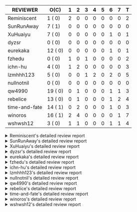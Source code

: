 |   REVIEWER    |  O(C)   | 1 | 2 | 3 | 4 | 5 | 6 | 7 | T |
|---------------|---------|---|---|---|---|---|---|---|---|
| Reminiscent   |  1 ( 0) | 2 | 0 | 0 | 0 | 0 | 0 | 0 | 2 |
| SunRunAway    |  7 ( 1) | 0 | 0 | 0 | 0 | 0 | 0 | 0 | 0 |
| XuHuaiyu      |  7 ( 0) | 0 | 0 | 0 | 0 | 0 | 1 | 0 | 1 |
| dyzsr         |  0 ( 0) | 0 | 0 | 0 | 0 | 0 | 0 | 0 | 0 |
| eurekaka      | 12 ( 0) | 0 | 0 | 0 | 0 | 0 | 1 | 0 | 1 |
| fzhedu        |  0 ( 0) | 1 | 0 | 1 | 0 | 0 | 0 | 0 | 2 |
| ichn-hu       |  4 ( 0) | 1 | 2 | 0 | 0 | 0 | 0 | 0 | 3 |
| lzmhhh123     |  5 ( 0) | 0 | 0 | 1 | 2 | 0 | 2 | 0 | 5 |
| nullnotnil    |  0 ( 0) | 0 | 0 | 0 | 0 | 0 | 0 | 0 | 0 |
| qw4990        | 19 ( 0) | 0 | 1 | 0 | 0 | 0 | 1 | 1 | 3 |
| rebelice      | 13 ( 0) | 0 | 1 | 0 | 0 | 0 | 1 | 2 | 4 |
| time-and-fate | 14 ( 1) | 0 | 2 | 0 | 0 | 0 | 1 | 0 | 3 |
| winoros       | 16 ( 1) | 2 | 4 | 0 | 0 | 0 | 0 | 1 | 7 |
| wshwsh12      |  3 ( 0) | 1 | 1 | 0 | 0 | 0 | 1 | 1 | 4 |


<details> 
  <summary>Reminiscent's detailed review report</summary> 

## To Be Reviewed

|    REPO    |                                          PR                                          | C | LASTED |
|------------|--------------------------------------------------------------------------------------|---|--------|
| tidb/25583 | [bindinfo: fix SPM doesn't work for CTE](https://github.com/pingcap/tidb/pull/25583) |   | 17d15h |


## Reviewed in Last 7 Days

|    REPO    |                                                                  PR                                                                   | C | D |   R   |
|------------|---------------------------------------------------------------------------------------------------------------------------------------|---|---|-------|
| tidb/26014 | [planner: support aggregation for expression index](https://github.com/pingcap/tidb/pull/26014)                                       |   | 1 | 1h    |
| tidb/25969 | [planner: support using expression index when conditions are connected by `or` or `not` ](https://github.com/pingcap/tidb/pull/25969) |   | 1 | 1d20h |


</details> 


<details> 
  <summary>SunRunAway's detailed review report</summary> 

## To Be Reviewed

|    REPO    |                                                              PR                                                              | C | LASTED  |
|------------|------------------------------------------------------------------------------------------------------------------------------|---|---------|
| tidb/19178 | [executor: Refactor probe channel](https://github.com/pingcap/tidb/pull/19178)                                               |   | 328d16h |
| tidb/19807 | [executor: parallel evaluation for hash aggregate distinct](https://github.com/pingcap/tidb/pull/19807)                      |   | 306d10h |
| tidb/19900 | [executor: enable inline projection for sort&topN](https://github.com/pingcap/tidb/pull/19900)                               | Y | 301d18h |
| tidb/21834 | [planner: enhanced index range calculation plan](https://github.com/pingcap/tidb/pull/21834)                                 |   | 203d18h |
| tidb/21878 | [planner: do not push down lock to pointGet/bacthPointGet when selection exists](https://github.com/pingcap/tidb/pull/21878) |   | 201d18h |
| tidb/21956 | [planner/preprocessor: disallow into-outfile clause in some place](https://github.com/pingcap/tidb/pull/21956)               |   | 196d23h |
| tidb/25385 | [executor: global kill 32bits (local connID part)](https://github.com/pingcap/tidb/pull/25385)                               |   | 24d10h  |


## Reviewed in Last 7 Days

| REPO | PR | C | D | R |
|------|----|---|---|---|


</details> 


<details> 
  <summary>XuHuaiyu's detailed review report</summary> 

## To Be Reviewed

|     REPO     |                                                        PR                                                         | C | LASTED  |
|--------------|-------------------------------------------------------------------------------------------------------------------|---|---------|
| tidb/21401   | [expression: incompatibility with MySQL for ADDTIME()](https://github.com/pingcap/tidb/pull/21401)                |   | 219d11h |
| docs-cn/5561 | [Add sql optimization-related docs to toc](https://github.com/pingcap/docs-cn/pull/5561)                          |   | 135d15h |
| tidb/25340   | [privilege: add restricted read only](https://github.com/pingcap/tidb/pull/25340)                                 |   | 27d15h  |
| tidb/25714   | [executor: support spill intermediate data for unparalleled hash agg](https://github.com/pingcap/tidb/pull/25714) |   | 14d16h  |
| tidb/25792   | [docs/design: Support Spilling Unparalleled HashAgg](https://github.com/pingcap/tidb/pull/25792)                  |   | 9d20h   |
| tidb/25820   | [util: support soft limit for memory tracker](https://github.com/pingcap/tidb/pull/25820)                         |   | 8d17h   |
| tidb/25906   | [config, sessionctx: deprecate streaming config](https://github.com/pingcap/tidb/pull/25906)                      |   | 5d17h   |


## Reviewed in Last 7 Days

|    REPO    |                                                                 PR                                                                  | C | D |  R   |
|------------|-------------------------------------------------------------------------------------------------------------------------------------|---|---|------|
| tidb/25845 | [planner,executor: fix 'select ...(join on partition table) for update' panic (#21148)](https://github.com/pingcap/tidb/pull/25845) |   | 6 | 2d1h |


</details> 


<details> 
  <summary>dyzsr's detailed review report</summary> 

## To Be Reviewed

| REPO | PR | C | LASTED |
|------|----|---|--------|


## Reviewed in Last 7 Days

| REPO | PR | C | D | R |
|------|----|---|---|---|


</details> 


<details> 
  <summary>eurekaka's detailed review report</summary> 

## To Be Reviewed

|    REPO    |                                                                               PR                                                                               | C | LASTED  |
|------------|----------------------------------------------------------------------------------------------------------------------------------------------------------------|---|---------|
| tidb/23316 | [planner: Fix rebuild range for prepared plan](https://github.com/pingcap/tidb/pull/23316)                                                                     |   | 114d17h |
| tidb/23373 | [executor: fix get var expr when session var is hex literal (#23241)](https://github.com/pingcap/tidb/pull/23373)                                              |   | 112d19h |
| tidb/23760 | [collation: fix tidb panic when compare string with collation](https://github.com/pingcap/tidb/pull/23760)                                                     |   | 98d13h  |
| tidb/24061 | [statistics: fix some potential panic in statistics (#23988)](https://github.com/pingcap/tidb/pull/24061)                                                      |   | 83d13h  |
| tidb/24556 | [planner: add MergeAdjacentWindow rule for cascades](https://github.com/pingcap/tidb/pull/24556)                                                               |   | 57d10h  |
| tidb/24649 | [server: close the temporary session in HTTP API to avoid memory leak (#24339)](https://github.com/pingcap/tidb/pull/24649)                                    |   | 55d0h   |
| tidb/24650 | [server: close the temporary session in HTTP API to avoid memory leak (#24339)](https://github.com/pingcap/tidb/pull/24650)                                    |   | 55d0h   |
| tidb/24921 | [planner: update IsCompleteModeAgg and transform function of RuleInjectProjectionBelowAgg to fix distinct agg bug](https://github.com/pingcap/tidb/pull/24921) |   | 41d19h  |
| tidb/25501 | [planner,executor: fix 'select ...(join on partition table) for update' panic (#21148)](https://github.com/pingcap/tidb/pull/25501)                            |   | 21d11h  |
| tidb/25737 | [planner: Log warnings when agg function can not be pushdown in explain statement (#25553)](https://github.com/pingcap/tidb/pull/25737)                        |   | 13d18h  |
| tidb/25845 | [planner,executor: fix 'select ...(join on partition table) for update' panic (#21148)](https://github.com/pingcap/tidb/pull/25845)                            |   | 7d19h   |
| tidb/25861 | [planner/core: thoroughly push down count-distinct agg in the MPP mode. (#25662)](https://github.com/pingcap/tidb/pull/25861)                                  |   | 6d19h   |


## Reviewed in Last 7 Days

|    REPO    |                                          PR                                          | C | D |   R    |
|------------|--------------------------------------------------------------------------------------|---|---|--------|
| tidb/25583 | [bindinfo: fix SPM doesn't work for CTE](https://github.com/pingcap/tidb/pull/25583) |   | 6 | 11d20h |


</details> 


<details> 
  <summary>fzhedu's detailed review report</summary> 

## To Be Reviewed

| REPO | PR | C | LASTED |
|------|----|---|--------|


## Reviewed in Last 7 Days

|    REPO    |                                                   PR                                                    | C | D |   R   |
|------------|---------------------------------------------------------------------------------------------------------|---|---|-------|
| tics/2286  | [Port ColumnsHashing from ClickHouse](https://github.com/pingcap/tics/pull/2286)                        |   | 1 | 7d12h |
| tidb/25952 | [expression: fix unstable test TestExprOnlyPushDownToFlash](https://github.com/pingcap/tidb/pull/25952) |   | 3 | 3h    |


</details> 


<details> 
  <summary>ichn-hu's detailed review report</summary> 

## To Be Reviewed

|    REPO    |                                                           PR                                                           | C | LASTED  |
|------------|------------------------------------------------------------------------------------------------------------------------|---|---------|
| tidb/20903 | [planner: fix confused and unnecessary double-projection in plans.](https://github.com/pingcap/tidb/pull/20903)        |   | 243d17h |
| tidb/22631 | [executor: refine window processor](https://github.com/pingcap/tidb/pull/22631)                                        |   | 157d23h |
| tidb/26000 | [expression: fix incompatible last_day func behavior in sql mode (#25953)](https://github.com/pingcap/tidb/pull/26000) |   | 1d15h   |
| tidb/26001 | [expression: fix incompatible last_day func behavior in sql mode (#25953)](https://github.com/pingcap/tidb/pull/26001) |   | 1d15h   |


## Reviewed in Last 7 Days

|    REPO    |                                                                  PR                                                                  | C | D |   R    |
|------------|--------------------------------------------------------------------------------------------------------------------------------------|---|---|--------|
| tidb/25766 | [expression: Fix greatest and least function lost decimal precision compared with MySQL](https://github.com/pingcap/tidb/pull/25766) |   | 1 | 11d19h |
| tidb/25875 | [types: fix json_unquote](https://github.com/pingcap/tidb/pull/25875)                                                                |   | 2 | 4d20h  |
| tidb/25953 | [expression: fix incompatible last_day func behavior in sql mode](https://github.com/pingcap/tidb/pull/25953)                        |   | 2 | 1d0h   |


</details> 


<details> 
  <summary>lzmhhh123's detailed review report</summary> 

## To Be Reviewed

|    REPO    |                                                           PR                                                           | C | LASTED  |
|------------|------------------------------------------------------------------------------------------------------------------------|---|---------|
| tidb/22631 | [executor: refine window processor](https://github.com/pingcap/tidb/pull/22631)                                        |   | 157d23h |
| tidb/25822 | [executor: avoid unnecessary string EqualFold() comparisons](https://github.com/pingcap/tidb/pull/25822)               |   | 8d16h   |
| tidb/25906 | [config, sessionctx: deprecate streaming config](https://github.com/pingcap/tidb/pull/25906)                           |   | 5d17h   |
| tidb/25980 | [planner: make sure limit outputs no more columns than its child (#25345)](https://github.com/pingcap/tidb/pull/25980) |   | 1d22h   |
| tidb/25995 | [planner: support stable result mode (#25971)](https://github.com/pingcap/tidb/pull/25995)                             |   | 1d19h   |


## Reviewed in Last 7 Days

|    REPO    |                                                                 PR                                                                 | C | D |   R    |
|------------|------------------------------------------------------------------------------------------------------------------------------------|---|---|--------|
| tidb/25952 | [expression: fix unstable test TestExprOnlyPushDownToFlash](https://github.com/pingcap/tidb/pull/25952)                            |   | 3 | 3h     |
| tidb/24806 | [config: ignore tiflash when show config (#24770)](https://github.com/pingcap/tidb/pull/24806)                                     |   | 4 | 45d11h |
| tidb/25562 | [expression: push down abs() to TiFlash (#24841)](https://github.com/pingcap/tidb/pull/25562)                                      |   | 4 | 16d18h |
| tidb/25611 | [expression:  error information is inconsistent with MySQL about date or time literal](https://github.com/pingcap/tidb/pull/25611) |   | 6 | 10d20h |
| tidb/25854 | [executor: query memory table TIKV_REGION_PEERS and TIKV_REGION_STATUS get error](https://github.com/pingcap/tidb/pull/25854)      |   | 6 | 1d14h  |


</details> 


<details> 
  <summary>nullnotnil's detailed review report</summary> 

## To Be Reviewed

| REPO | PR | C | LASTED |
|------|----|---|--------|


## Reviewed in Last 7 Days

| REPO | PR | C | D | R |
|------|----|---|---|---|


</details> 


<details> 
  <summary>qw4990's detailed review report</summary> 

## To Be Reviewed

|     REPO     |                                                                                       PR                                                                                        | C | LASTED  |
|--------------|---------------------------------------------------------------------------------------------------------------------------------------------------------------------------------|---|---------|
| docs/5498    | [partitioning: Corrected partition management](https://github.com/pingcap/docs/pull/5498)                                                                                       |   | 72d19h  |
| tidb/21018   | [planner: don't push down null sensitive join conditions (#19620)](https://github.com/pingcap/tidb/pull/21018)                                                                  |   | 237d17h |
| docs-cn/5561 | [Add sql optimization-related docs to toc](https://github.com/pingcap/docs-cn/pull/5561)                                                                                        |   | 135d15h |
| docs/5826    | [system-variables: update for consistency](https://github.com/pingcap/docs/pull/5826)                                                                                           |   | 15d11h  |
| tidb/21318   | [planner, expression: use the range of column types to simplify expressions](https://github.com/pingcap/tidb/pull/21318)                                                        |   | 223d19h |
| tidb/23295   | [util, types: don't let SPM be affected by charset (#23161)](https://github.com/pingcap/tidb/pull/23295)                                                                        |   | 117d11h |
| tidb/23590   | [planner, table: optimize the list partition pruner for range query](https://github.com/pingcap/tidb/pull/23590)                                                                |   | 103d16h |
| tidb/24663   | [planner: include schema name when checking duplicate table aliases](https://github.com/pingcap/tidb/pull/24663)                                                                |   | 54d16h  |
| tidb/24994   | [planner: don't extract hash keys from index join's OtherConds if inl_merge_join hint exists](https://github.com/pingcap/tidb/pull/24994)                                       |   | 37d17h  |
| tidb/25693   | [planner: fix index-out-of-range error when checking only_full_group_by and make sure limit outputs no more columns than its child](https://github.com/pingcap/tidb/pull/25693) |   | 14d22h  |
| tidb/25715   | [planner: fix row count estimation for partially pushed down selections](https://github.com/pingcap/tidb/pull/25715)                                                            |   | 14d16h  |
| tidb/25763   | [executor: reject setting read ts to a future time (#25732)](https://github.com/pingcap/tidb/pull/25763)                                                                        |   | 12d16h  |
| tidb/25769   | [planner: add some comment for checkOnlyFullGroupBy](https://github.com/pingcap/tidb/pull/25769)                                                                                |   | 12d12h  |
| tidb/25806   | [planner: check filter condition in func convertToPartialTableScan (#25294)](https://github.com/pingcap/tidb/pull/25806)                                                        |   | 9d15h   |
| tidb/25845   | [planner,executor: fix 'select ...(join on partition table) for update' panic (#21148)](https://github.com/pingcap/tidb/pull/25845)                                             |   | 7d19h   |
| tidb/25861   | [planner/core: thoroughly push down count-distinct agg in the MPP mode. (#25662)](https://github.com/pingcap/tidb/pull/25861)                                                   |   | 6d19h   |
| tidb/25870   | [executor: skip all test cases related to TiFlash+Partition since they are too slow (#25866)](https://github.com/pingcap/tidb/pull/25870)                                       |   | 6d15h   |
| tidb/25991   | [executor: fix hash join between datetime and timestamp (#25915)](https://github.com/pingcap/tidb/pull/25991)                                                                   |   | 1d19h   |
| tidb/26026   | [util/math: reduce redundant wrapper](https://github.com/pingcap/tidb/pull/26026)                                                                                               |   | 1h      |


## Reviewed in Last 7 Days

|    REPO    |                                                           PR                                                           | C | D |   R    |
|------------|------------------------------------------------------------------------------------------------------------------------|---|---|--------|
| tidb/25980 | [planner: make sure limit outputs no more columns than its child (#25345)](https://github.com/pingcap/tidb/pull/25980) |   | 2 | 3h     |
| tidb/25226 | [planner: fix bug when unfolding wildcard in view definiton](https://github.com/pingcap/tidb/pull/25226)               |   | 6 | 24d15h |
| dm/1782    | [syncer: support filter row by SQL expression](https://github.com/pingcap/dm/pull/1782)                                |   | 7 | 14d10h |


</details> 


<details> 
  <summary>rebelice's detailed review report</summary> 

## To Be Reviewed

|     REPO     |                                                                    PR                                                                     | C | LASTED |
|--------------|-------------------------------------------------------------------------------------------------------------------------------------------|---|--------|
| docs/5185    | [sql-statements, information-schema: add `END_TIME` field for table `ANALYZE_STATUS`](https://github.com/pingcap/docs/pull/5185)          |   | 97d17h |
| docs-cn/5916 | [sql-statements, information-schema: add `END_TIME` field for table `ANALYZE_STATUS`](https://github.com/pingcap/docs-cn/pull/5916)       |   | 97d17h |
| tidb/24033   | [statistics: fix some unstable tests in global stats (#23502)](https://github.com/pingcap/tidb/pull/24033)                                |   | 84d9h  |
| tidb/24306   | [util/ranger: fix func name typo](https://github.com/pingcap/tidb/pull/24306)                                                             |   | 71d22h |
| tidb/24374   | [planner: filter conflict read_from_storage hints (#24313)](https://github.com/pingcap/tidb/pull/24374)                                   |   | 69d19h |
| tidb/24649   | [server: close the temporary session in HTTP API to avoid memory leak (#24339)](https://github.com/pingcap/tidb/pull/24649)               |   | 55d0h  |
| tidb/24650   | [server: close the temporary session in HTTP API to avoid memory leak (#24339)](https://github.com/pingcap/tidb/pull/24650)               |   | 55d0h  |
| tidb/24669   | [planner: fix "order by + num " can use a column not in select fields](https://github.com/pingcap/tidb/pull/24669)                        |   | 54d16h |
| tidb/25214   | [planner: don't push down topn to nil table plan side](https://github.com/pingcap/tidb/pull/25214)                                        |   | 30d16h |
| tidb/25861   | [planner/core: thoroughly push down count-distinct agg in the MPP mode. (#25662)](https://github.com/pingcap/tidb/pull/25861)             |   | 6d19h  |
| tidb/25870   | [executor: skip all test cases related to TiFlash+Partition since they are too slow (#25866)](https://github.com/pingcap/tidb/pull/25870) |   | 6d15h  |
| tidb/25985   | [executor: support forbid tiflash for stale read (#25828)](https://github.com/pingcap/tidb/pull/25985)                                    |   | 1d20h  |
| tidb/25995   | [planner: support stable result mode (#25971)](https://github.com/pingcap/tidb/pull/25995)                                                |   | 1d19h  |


## Reviewed in Last 7 Days

|    REPO    |                                                                PR                                                                | C | D |   R   |
|------------|----------------------------------------------------------------------------------------------------------------------------------|---|---|-------|
| tidb/25828 | [executor: support forbid tiflash for stale read](https://github.com/pingcap/tidb/pull/25828)                                    |   | 2 | 6d16h |
| tidb/25806 | [planner: check filter condition in func convertToPartialTableScan (#25294)](https://github.com/pingcap/tidb/pull/25806)         |   | 6 | 3d21h |
| tidb/25866 | [executor: skip all test cases related to TiFlash+Partition since they are too slow](https://github.com/pingcap/tidb/pull/25866) |   | 7 | 0h    |
| tidb/23836 | [parser, core: Implement force_index hint in parser and TiDB](https://github.com/pingcap/tidb/pull/23836)                        |   | 7 | 90d0h |


</details> 


<details> 
  <summary>time-and-fate's detailed review report</summary> 

## To Be Reviewed

|    REPO    |                                                                      PR                                                                       | C | LASTED  |
|------------|-----------------------------------------------------------------------------------------------------------------------------------------------|---|---------|
| tidb/22416 | [core: fix subQuery at projection in only_full_group](https://github.com/pingcap/tidb/pull/22416)                                             | Y | 172d11h |
| tidb/24374 | [planner: filter conflict read_from_storage hints (#24313)](https://github.com/pingcap/tidb/pull/24374)                                       |   | 69d19h  |
| tidb/24382 | [statistics: trigger auto-analyze based on histogram row count](https://github.com/pingcap/tidb/pull/24382)                                   |   | 69d15h  |
| tidb/24539 | [statistics: dump FMSketch to KV only for partition table with dynamic prune mode (#24453)](https://github.com/pingcap/tidb/pull/24539)       |   | 57d21h  |
| tidb/24556 | [planner: add MergeAdjacentWindow rule for cascades](https://github.com/pingcap/tidb/pull/24556)                                              |   | 57d10h  |
| tidb/24994 | [planner: don't extract hash keys from index join's OtherConds if inl_merge_join hint exists](https://github.com/pingcap/tidb/pull/24994)     |   | 37d17h  |
| tidb/25094 | [*: resolve select fields properly for coalesced columns of natural join](https://github.com/pingcap/tidb/pull/25094)                         |   | 34d18h  |
| tidb/25390 | [planner/core: fix `isTableAliasDuplicate`, use `schema.name` as key when table has a alias name](https://github.com/pingcap/tidb/pull/25390) |   | 23d19h  |
| tidb/25715 | [planner: fix row count estimation for partially pushed down selections](https://github.com/pingcap/tidb/pull/25715)                          |   | 14d16h  |
| tidb/25736 | [planner: Log warnings when agg function can not be pushdown in explain statement (#25553)](https://github.com/pingcap/tidb/pull/25736)       |   | 13d18h  |
| tidb/25737 | [planner: Log warnings when agg function can not be pushdown in explain statement (#25553)](https://github.com/pingcap/tidb/pull/25737)       |   | 13d18h  |
| tidb/25819 | [planner: handle other-conditions from subqueries correctly when constructing IndexJoin (#25817)](https://github.com/pingcap/tidb/pull/25819) |   | 8d18h   |
| tidb/25995 | [planner: support stable result mode (#25971)](https://github.com/pingcap/tidb/pull/25995)                                                    |   | 1d19h   |
| tidb/26026 | [util/math: reduce redundant wrapper](https://github.com/pingcap/tidb/pull/26026)                                                             |   | 1h      |


## Reviewed in Last 7 Days

|    REPO    |                                                       PR                                                       | C | D |   R   |
|------------|----------------------------------------------------------------------------------------------------------------|---|---|-------|
| tidb/26003 | [planner: support stable result mode (#25971)](https://github.com/pingcap/tidb/pull/26003)                     |   | 2 | 0h    |
| tidb/25971 | [planner: support stable result mode](https://github.com/pingcap/tidb/pull/25971)                              |   | 2 | 20h   |
| tidb/24720 | [*: update count / modify_count of mysql.stats_meta incrementally](https://github.com/pingcap/tidb/pull/24720) |   | 6 | 45d1h |


</details> 


<details> 
  <summary>winoros's detailed review report</summary> 

## To Be Reviewed

|     REPO     |                                                                                     PR                                                                                     | C | LASTED  |
|--------------|----------------------------------------------------------------------------------------------------------------------------------------------------------------------------|---|---------|
| tidb/20903   | [planner: fix confused and unnecessary double-projection in plans.](https://github.com/pingcap/tidb/pull/20903)                                                            |   | 243d17h |
| docs-cn/5916 | [sql-statements, information-schema: add `END_TIME` field for table `ANALYZE_STATUS`](https://github.com/pingcap/docs-cn/pull/5916)                                        |   | 97d17h  |
| docs/5783    | [migration: Add information about Vitess to TiDB migration](https://github.com/pingcap/docs/pull/5783)                                                                     |   | 23d5h   |
| tidb/21018   | [planner: don't push down null sensitive join conditions (#19620)](https://github.com/pingcap/tidb/pull/21018)                                                             |   | 237d17h |
| tidb/22416   | [core: fix subQuery at projection in only_full_group](https://github.com/pingcap/tidb/pull/22416)                                                                          | Y | 172d11h |
| tidb/22504   | [*:Fix the fetchHotRegion bug that the count always zero](https://github.com/pingcap/tidb/pull/22504)                                                                      |   | 164d19h |
| tidb/23373   | [executor: fix get var expr when session var is hex literal (#23241)](https://github.com/pingcap/tidb/pull/23373)                                                          |   | 112d19h |
| tidb/24138   | [planner: Add Equivalence Rules to Transform BinaryOptSubquery to ExistsSubquery](https://github.com/pingcap/tidb/pull/24138)                                              |   | 79d12h  |
| tidb/24663   | [planner: include schema name when checking duplicate table aliases](https://github.com/pingcap/tidb/pull/24663)                                                           |   | 54d16h  |
| tidb/24921   | [planner: update IsCompleteModeAgg and transform function of RuleInjectProjectionBelowAgg to fix distinct agg bug](https://github.com/pingcap/tidb/pull/24921)             |   | 41d19h  |
| tidb/25870   | [executor: skip all test cases related to TiFlash+Partition since they are too slow (#25866)](https://github.com/pingcap/tidb/pull/25870)                                  |   | 6d15h   |
| tidb/25874   | [util/stmtsummary: discard the plan if it is too long and enlarge the tidb_stmt_summary_max_stmt_count value to 3000 (#25843)](https://github.com/pingcap/tidb/pull/25874) |   | 6d15h   |
| tidb/25980   | [planner: make sure limit outputs no more columns than its child (#25345)](https://github.com/pingcap/tidb/pull/25980)                                                     |   | 1d22h   |
| tidb/25985   | [executor: support forbid tiflash for stale read (#25828)](https://github.com/pingcap/tidb/pull/25985)                                                                     |   | 1d20h   |
| tidb/25995   | [planner: support stable result mode (#25971)](https://github.com/pingcap/tidb/pull/25995)                                                                                 |   | 1d19h   |
| tidb/25996   | [planner: avoid alloc for paramMarker in buildValuesListOfInsert](https://github.com/pingcap/tidb/pull/25996)                                                              |   | 1d18h   |


## Reviewed in Last 7 Days

|    REPO    |                                                                  PR                                                                   | C | D |   R   |
|------------|---------------------------------------------------------------------------------------------------------------------------------------|---|---|-------|
| tidb/25826 | [planner: steady expression index selection when having duplicate expressions](https://github.com/pingcap/tidb/pull/25826)            |   | 1 | 7d23h |
| tidb/26014 | [planner: support aggregation for expression index](https://github.com/pingcap/tidb/pull/26014)                                       |   | 1 | 0h    |
| tidb/25969 | [planner: support using expression index when conditions are connected by `or` or `not` ](https://github.com/pingcap/tidb/pull/25969) |   | 2 | 1d3h  |
| tidb/26003 | [planner: support stable result mode (#25971)](https://github.com/pingcap/tidb/pull/26003)                                            |   | 2 | 0h    |
| tidb/25987 | [stats: fix auto analyze panic](https://github.com/pingcap/tidb/pull/25987)                                                           |   | 2 | 2h    |
| tidb/25971 | [planner: support stable result mode](https://github.com/pingcap/tidb/pull/25971)                                                     |   | 2 | 20h   |
| tidb/25866 | [executor: skip all test cases related to TiFlash+Partition since they are too slow](https://github.com/pingcap/tidb/pull/25866)      |   | 7 | 0h    |


</details> 


<details> 
  <summary>wshwsh12's detailed review report</summary> 

## To Be Reviewed

|    REPO    |                                                 PR                                                 | C | LASTED  |
|------------|----------------------------------------------------------------------------------------------------|---|---------|
| tidb/21401 | [expression: incompatibility with MySQL for ADDTIME()](https://github.com/pingcap/tidb/pull/21401) |   | 219d11h |
| tidb/21887 | [types: support %X %V %W formats for STR_TO_DATE()](https://github.com/pingcap/tidb/pull/21887)    |   | 200d11h |
| tidb/22541 | [expression: Support builtin function SOUNDEX](https://github.com/pingcap/tidb/pull/22541)         |   | 162d9h  |


## Reviewed in Last 7 Days

|    REPO    |                                                              PR                                                               | C | D |   R    |
|------------|-------------------------------------------------------------------------------------------------------------------------------|---|---|--------|
| tidb/24711 | [expression: add builtin function ``json_merge_patch``](https://github.com/pingcap/tidb/pull/24711)                           |   | 1 | 49d20h |
| tidb/25990 | [executor: fix hash join between datetime and timestamp (#25915)](https://github.com/pingcap/tidb/pull/25990)                 |   | 2 | 1h     |
| tidb/25854 | [executor: query memory table TIKV_REGION_PEERS and TIKV_REGION_STATUS get error](https://github.com/pingcap/tidb/pull/25854) |   | 6 | 1d14h  |
| tidb/25389 | [expression: Improve the performance of `str_to_date`](https://github.com/pingcap/tidb/pull/25389)                            |   | 7 | 17d9h  |


</details> 

